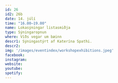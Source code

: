 ```yaml
---
id: 26
id2: 26b
date: 14. júlí
time: "16.00–19.00"
name: Lokasýningar listasmiðja
type: Sýningaropnun
where: Víðs vegar um bæinn
descr1: Sýningastýrt af Katerína Spathi.
descr2: 
img: '/images/eventindex/workshopexhibitions.jpeg'
facebook: 
instagram:  
website:
youtube: 
spotify:
---
```

